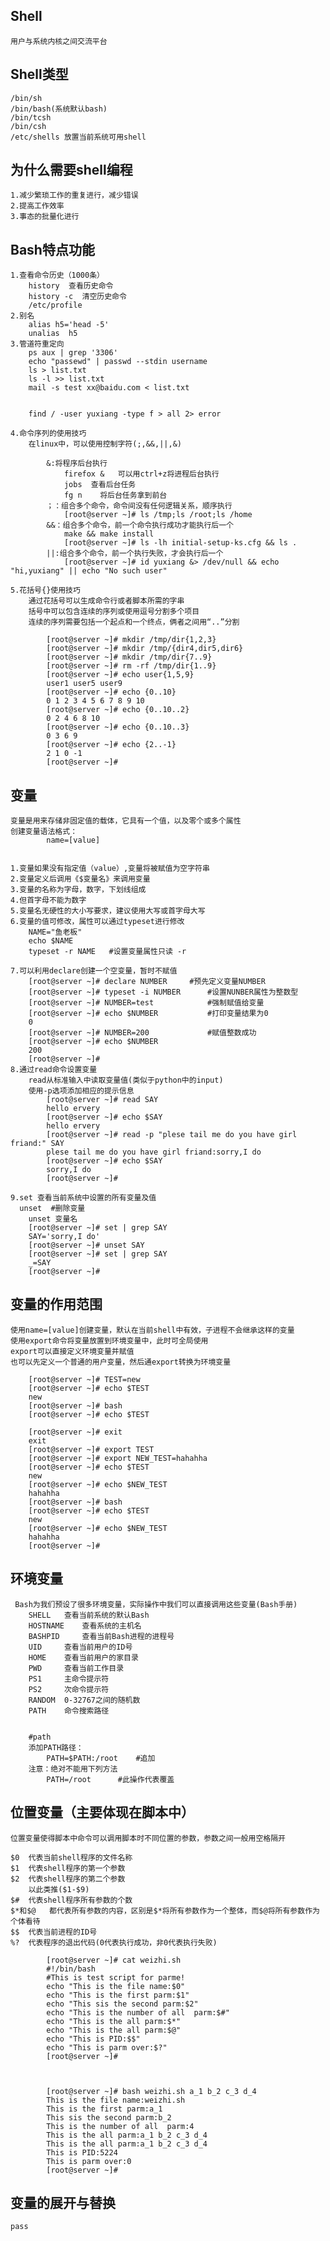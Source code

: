 ## Shell
	用户与系统内核之间交流平台
## Shell类型
	/bin/sh
	/bin/bash(系统默认bash)
	/bin/tcsh
	/bin/csh
	/etc/shells	放置当前系统可用shell

## 为什么需要shell编程
	1.减少繁琐工作的重复进行，减少错误
	2.提高工作效率
	3.事态的批量化进行




## Bash特点功能
	1.查看命令历史（1000条）
		history  查看历史命令
		history	-c	清空历史命令
		/etc/profile
	2.别名
		alias h5='head -5'
		unalias  h5
	3.管道符重定向
		ps aux | grep '3306'
		echo "passewd" | passwd --stdin username
		ls > list.txt
		ls -l >> list.txt
		mail -s test xx@baidu.com < list.txt


		find / -user yuxiang -type f > all 2> error

	4.命令序列的使用技巧
		在linux中，可以使用控制字符(;,&&,||,&)
		
			&:将程序后台执行
				firefox &   可以用ctrl+z将进程后台执行
				jobs  查看后台任务
				fg n	将后台任务拿到前台
			；：组合多个命令，命令间没有任何逻辑关系，顺序执行
				[root@server ~]# ls /tmp;ls /root;ls /home
			&&：组合多个命令，前一个命令执行成功才能执行后一个
				make && make install
				[root@server ~]# ls -lh initial-setup-ks.cfg && ls .
			||:组合多个命令，前一个执行失败，才会执行后一个
				[root@server ~]# id yuxiang &> /dev/null && echo "hi,yuxiang" || echo "No such user"

	5.花括号{}使用技巧
		通过花括号可以生成命令行或者脚本所需的字串
		括号中可以包含连续的序列或使用逗号分割多个项目
		连续的序列需要包括一个起点和一个终点，俩者之间用“..”分割
		
			[root@server ~]# mkdir /tmp/dir{1,2,3}
			[root@server ~]# mkdir /tmp/{dir4,dir5,dir6}
			[root@server ~]# mkdir /tmp/dir{7..9}
			[root@server ~]# rm -rf /tmp/dir{1..9}
			[root@server ~]# echo user{1,5,9}
			user1 user5 user9
			[root@server ~]# echo {0..10}
			0 1 2 3 4 5 6 7 8 9 10
			[root@server ~]# echo {0..10..2}
			0 2 4 6 8 10
			[root@server ~]# echo {0..10..3}
			0 3 6 9
			[root@server ~]# echo {2..-1}
			2 1 0 -1
			[root@server ~]# 
			


## 变量
	变量是用来存储非固定值的载体，它具有一个值，以及零个或多个属性
	创建变量语法格式：
			name=[value]


	1.变量如果没有指定值（value）,变量将被赋值为空字符串		
	2.变量定义后调用《$变量名》来调用变量
	3.变量的名称为字母，数字，下划线组成
	4.但首字母不能为数字
	5.变量名无硬性的大小写要求，建议使用大写或首字母大写
	6.变量的值可修改，属性可以通过typeset进行修改
		NAME="鱼老板"
		echo $NAME
		typeset -r NAME   #设置变量属性只读 -r

	7.可以利用declare创建一个空变量，暂时不赋值
		[root@server ~]# declare NUMBER		#预先定义变量NUMBER
		[root@server ~]# typeset -i NUMBER		#设置NUNBER属性为整数型
		[root@server ~]# NUMBER=test			#强制赋值给变量
		[root@server ~]# echo $NUMBER			#打印变量结果为0
		0
		[root@server ~]# NUMBER=200				#赋值整数成功
		[root@server ~]# echo $NUMBER
		200
		[root@server ~]# 
	8.通过read命令设置变量
		read从标准输入中读取变量值(类似于python中的input)
		使用-p选项添加相应的提示信息
			[root@server ~]# read SAY
			hello ervery
			[root@server ~]# echo $SAY
			hello ervery
			[root@server ~]# read -p "plese tail me do you have girl friand:" SAY
			plese tail me do you have girl friand:sorry,I do   
			[root@server ~]# echo $SAY
			sorry,I do
			[root@server ~]#
			
	9.set 查看当前系统中设置的所有变量及值
	  unset  #删除变量
		unset 变量名
		[root@server ~]# set | grep SAY
		SAY='sorry,I do'
		[root@server ~]# unset SAY
		[root@server ~]# set | grep SAY
		_=SAY
		[root@server ~]# 



## 变量的作用范围
	使用name=[value]创建变量，默认在当前shell中有效，子进程不会继承这样的变量
	使用export命令将变量放置到环境变量中，此时可全局使用
	export可以直接定义环境变量并赋值
	也可以先定义一个普通的用户变量，然后通export转换为环境变量
	
		[root@server ~]# TEST=new
		[root@server ~]# echo $TEST
		new
		[root@server ~]# bash
		[root@server ~]# echo $TEST
		
		[root@server ~]# exit
		exit
		[root@server ~]# export TEST
		[root@server ~]# export NEW_TEST=hahahha
		[root@server ~]# echo $TEST
		new
		[root@server ~]# echo $NEW_TEST
		hahahha
		[root@server ~]# bash
		[root@server ~]# echo $TEST
		new
		[root@server ~]# echo $NEW_TEST
		hahahha
		[root@server ~]#


## 环境变量
	 Bash为我们预设了很多环境变量，实际操作中我们可以直接调用这些变量(Bash手册)
		SHELL	查看当前系统的默认Bash
		HOSTNAME	查看系统的主机名
		BASHPID		查看当前Bash进程的进程号
		UID		查看当前用户的ID号
		HOME	查看当前用户的家目录
		PWD		查看当前工作目录
		PS1		主命令提示符
		PS2		次命令提示符
		RANDOM	0-32767之间的随机数
		PATH	命令搜索路径


		#path
		添加PATH路径：
			PATH=$PATH:/root	#追加
		注意：绝对不能用下列方法
			PATH=/root		#此操作代表覆盖


## 位置变量（主要体现在脚本中）
	位置变量使得脚本中命令可以调用脚本时不同位置的参数，参数之间一般用空格隔开
	
	$0	代表当前shell程序的文件名称
	$1	代表shell程序的第一个参数
	$2	代表shell程序的第二个参数
		以此类推($1-$9)
	$#	代表shell程序所有参数的个数
	$*和$@	都代表所有参数的内容，区别是$*将所有参数作为一个整体，而$@将所有参数作为个体看待
	$$	代表当前进程的ID号
	%?	代表程序的退出代码(0代表执行成功，非0代表执行失败)

			[root@server ~]# cat weizhi.sh 
			#!/bin/bash
			#This is test script for parme!
			echo "This is the file name:$0"
			echo "This is the first parm:$1"
			echo "This sis the second parm:$2"
			echo "This is the number of all  parm:$#"
			echo "This is the all parm:$*"
			echo "This is the all parm:$@"
			echo "This is PID:$$"
			echo "This is parm over:$?"
			[root@server ~]# 



			[root@server ~]# bash weizhi.sh a_1 b_2 c_3 d_4
			This is the file name:weizhi.sh
			This is the first parm:a_1
			This sis the second parm:b_2
			This is the number of all  parm:4
			This is the all parm:a_1 b_2 c_3 d_4
			This is the all parm:a_1 b_2 c_3 d_4
			This is PID:5224
			This is parm over:0
			[root@server ~]# 




## 变量的展开与替换
	pass



